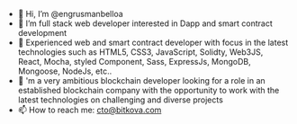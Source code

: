 - 👋 Hi, I’m @engrusmanbelloa
- 👀 I’m full stack web developer interested in Dapp and smart contract development 
- 🌱 Experienced web and smart contract developer with focus in the latest technologies such as HTML5, CSS3, JavaScript, Solidty, Web3JS, React, Mocha, styled Component, Sass, ExpressJs, MongoDB, Mongoose, NodeJs, etc..
- 💞️ 'm a very ambitious blockchain developer looking for a role in an established blockchain company with the opportunity to work with the latest technologies on challenging and diverse projects
- 📫 How to reach me: cto@bitkova.com

<!---
engrusmanbelloa/engrusmanbelloa is a ✨ special ✨ repository because its `README.md` (this file) appears on your GitHub profile.
You can click the Preview link to take a look at your changes.
--->
